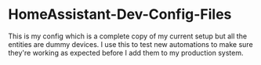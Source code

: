 # HomeAssistant-Dev-Config-Files

This is my config which is a complete copy of my current setup but all the entities are dummy devices. I use this to test new automations to make sure they're working as expected before I add them to my production system.
